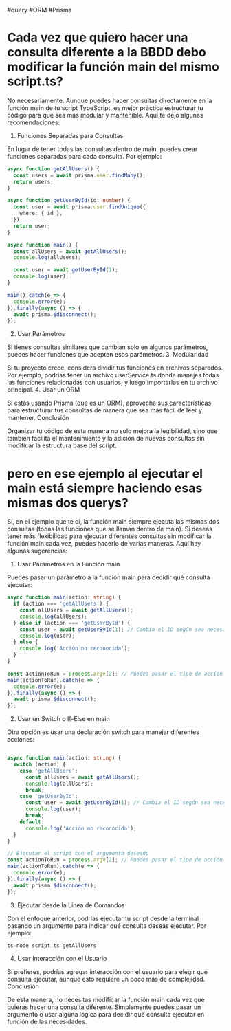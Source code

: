 #query #ORM #Prisma
# Cada vez que quiero hacer una consulta diferente a la BBDD debo modificar la función main del mismo script.ts?

No necesariamente. Aunque puedes hacer consultas directamente en la función main de tu script TypeScript, es mejor práctica estructurar tu código para que sea más modular y mantenible. Aquí te dejo algunas recomendaciones:
1. Funciones Separadas para Consultas

En lugar de tener todas las consultas dentro de main, puedes crear funciones separadas para cada consulta. Por ejemplo:

```typescript
async function getAllUsers() {
  const users = await prisma.user.findMany();
  return users;
}

async function getUserById(id: number) {
  const user = await prisma.user.findUnique({
    where: { id },
  });
  return user;
}

async function main() {
  const allUsers = await getAllUsers();
  console.log(allUsers);

  const user = await getUserById(1);
  console.log(user);
}

main().catch(e => {
  console.error(e);
}).finally(async () => {
  await prisma.$disconnect();
});
```

2. Usar Parámetros

Si tienes consultas similares que cambian solo en algunos parámetros, puedes hacer funciones que acepten esos parámetros.
3. Modularidad

Si tu proyecto crece, considera dividir tus funciones en archivos separados. Por ejemplo, podrías tener un archivo userService.ts donde manejes todas las funciones relacionadas con usuarios, y luego importarlas en tu archivo principal.
4. Usar un ORM

Si estás usando Prisma (que es un ORM), aprovecha sus características para estructurar tus consultas de manera que sea más fácil de leer y mantener.
Conclusión

Organizar tu código de esta manera no solo mejora la legibilidad, sino que también facilita el mantenimiento y la adición de nuevas consultas sin modificar la estructura base del script.

# pero en ese ejemplo al ejecutar el main está siempre haciendo esas mismas dos querys? 

Sí, en el ejemplo que te di, la función main siempre ejecuta las mismas dos consultas (todas las funciones que se llaman dentro de main). Si deseas tener más flexibilidad para ejecutar diferentes consultas sin modificar la función main cada vez, puedes hacerlo de varias maneras. Aquí hay algunas sugerencias:
1. Usar Parámetros en la Función main

Puedes pasar un parámetro a la función main para decidir qué consulta ejecutar:

```typescript
async function main(action: string) {
  if (action === 'getAllUsers') {
    const allUsers = await getAllUsers();
    console.log(allUsers);
  } else if (action === 'getUserById') {
    const user = await getUserById(1); // Cambia el ID según sea necesario
    console.log(user);
  } else {
    console.log('Acción no reconocida');
  }
}

const actionToRun = process.argv[2]; // Puedes pasar el tipo de acción como argumento al ejecutar el script
main(actionToRun).catch(e => {
  console.error(e);
}).finally(async () => {
  await prisma.$disconnect();
});
```

2. Usar un Switch o If-Else en main

Otra opción es usar una declaración switch para manejar diferentes acciones:

```typescript

async function main(action: string) {
  switch (action) {
    case 'getAllUsers':
      const allUsers = await getAllUsers();
      console.log(allUsers);
      break;
    case 'getUserById':
      const user = await getUserById(1); // Cambia el ID según sea necesario
      console.log(user);
      break;
    default:
      console.log('Acción no reconocida');
  }
}

// Ejecutar el script con el argumento deseado
const actionToRun = process.argv[2]; // Puedes pasar el tipo de acción como argumento al ejecutar el script
main(actionToRun).catch(e => {
  console.error(e);
}).finally(async () => {
  await prisma.$disconnect();
});
```

3. Ejecutar desde la Línea de Comandos

Con el enfoque anterior, podrías ejecutar tu script desde la terminal pasando un argumento para indicar qué consulta deseas ejecutar. Por ejemplo:

```bash
ts-node script.ts getAllUsers
```

4. Usar Interacción con el Usuario

Si prefieres, podrías agregar interacción con el usuario para elegir qué consulta ejecutar, aunque esto requiere un poco más de complejidad.
Conclusión

De esta manera, no necesitas modificar la función main cada vez que quieras hacer una consulta diferente. Simplemente puedes pasar un argumento o usar alguna lógica para decidir qué consulta ejecutar en función de las necesidades.